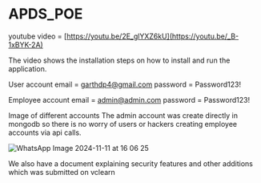 # APDS_POE

youtube video = [https://youtu.be/2E_glYXZ6kU](https://youtu.be/_B-1xBYK-2A)


The video shows the installation steps on how to install and run the application.

User account 
email = garthdp4@gmail.com
password = Password123!

Employee account
email = admin@admin.com
password = Password123!

Image of different accounts
The admin account was create directly in mongodb so there is no worry of users or hackers creating employee accounts via api calls.

![WhatsApp Image 2024-11-11 at 16 06 25](https://github.com/user-attachments/assets/6e2cd92e-9437-41ed-a661-7ab3f274a2da)

We also have a document explaining security features and other additions which was submitted on vclearn
